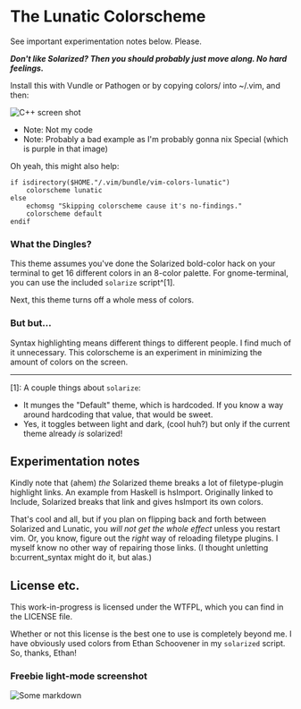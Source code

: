 # The Lunatic Colorscheme

See important experimentation notes below. Please.

***Don't like Solarized? Then you should probably just move along. No hard
feelings.***

Install this with Vundle or Pathogen or by copying colors/ into ~/.vim, and then:

![C++ screen shot](http://i.imgur.com/3gQdXzw.png)

* Note: Not my code
* Note: Probably a bad example as I'm probably gonna nix Special (which is
  purple in that image)

Oh yeah, this might also help:

```vim
if isdirectory($HOME."/.vim/bundle/vim-colors-lunatic")
    colorscheme lunatic
else
    echomsg "Skipping colorscheme cause it's no-findings."
    colorscheme default
endif
```

### What the Dingles?

<!-- Comments are cool. -->

This theme assumes you've done the Solarized bold-color hack on your terminal to
get 16 different colors in an 8-color palette. For gnome-terminal, you can use
the included `solarize` script^[1].

Next, this theme turns off a whole mess of colors.

### But but...

Syntax highlighting means different things to different people. I find much of
it unnecessary. This colorscheme is an experiment in minimizing the amount of
colors on the screen.

---

[1]: A couple things about `solarize`:

* It munges the "Default" theme, which is hardcoded. If you know a way around
  hardcoding that value, that would be sweet.
* Yes, it toggles between light and dark, (cool huh?) but only if the current
  theme already *is* solarized!

## Experimentation notes

Kindly note that (ahem) *the* Solarized theme breaks a lot of filetype-plugin
highlight links. An example from Haskell is hsImport. Originally linked to
Include, Solarized breaks that link and gives hsImport its own colors.

That's cool and all, but if you plan on flipping back and forth between
Solarized and Lunatic, you *will not get the whole effect* unless you restart
vim. Or, you know, figure out the *right* way of reloading filetype plugins. I
myself know no other way of repairing those links. (I thought unletting
b:current_syntax might do it, but alas.)

## License etc.

This work-in-progress is licensed under the WTFPL, which you can find in the
LICENSE file.

Whether or not this license is the best one to use is completely beyond me. I
have obviously used colors from Ethan Schoovener in my `solarized` script.  So,
thanks, Ethan!

### Freebie light-mode screenshot

![Some markdown](http://i.imgur.com/3ZfEYT2.png)
